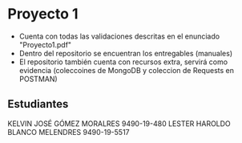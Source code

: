 # Proyecto 1

* Cuenta con todas las validaciones descritas en el enunciado "Proyecto1.pdf"
* Dentro del repositorio se encuentran los entregables (manuales)
* El repositorio también cuenta con recursos extra, servirá como evidencia (coleccoines de MongoDB y coleccion de Requests en POSTMAN)

## Estudiantes

KELVIN JOSÉ GÓMEZ MORALRES          9490-19-480
LESTER HAROLDO BLANCO MELENDRES     9490-19-5517
